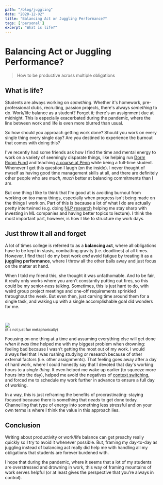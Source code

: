 ```yaml
---
path: "/blog/juggling"
date: "2020-12-02"
title: "Balancing Act or Juggling Performance?"
tags: ['personal']
excerpt: "What is life?"
---
```


# Balancing Act or Juggling Performance?
> How to be productive across multiple obligations

## What is life?
Students are always working on *something*. Whether it's homework, pre-professional clubs, recruiting, passion projects, there's always *something* to do. Work/life balance as a student? Forget it; there's an assignment due at midnight. This is especially exacerbated during the pandemic, where the line between work and life is even more blurred than usual.

So how should you approach getting work done? Should you work on every single thing every single day? Are you destined to experience the burnout that comes with doing this?

I've recently had some friends ask how I find the time and mental energy to work on a variety of seemingly disparate things, like helping run [Dorm Room Fund](https://dormroomfund.com) and teaching [a course at Penn](https://cis192.github.io) while being a full-time student. Whenever I get this question I laugh (on the inside). I never thought of myself as having good time management skills at all, and there are definitely other people who are *much, much* better at balancing commitments than I am. 

But one thing I like to think that I'm good at is avoiding burnout from working on too many things, especially when progress isn't being made on the things I work on. Part of this is because a lot of what I do are actually pretty intertwined (e.g. doing [NLP research](https://kirubarajan.com/research) helping me stay sharp with investing in ML companies and having better topics to lecture). I think the most important part, however, is how I like to structure my work days.


## Just throw it all and forget
A lot of times college is referred to as a **balancing act**, where all obligations have to be kept in stasis, combatting gravity (i.e. deadlines) at all times. However, I find that I do my best work *and* avoid fatigue by treating it as a **juggling performance**, where I throw all the other balls away and just focus on the matter at hand. 

When I told my friend this, she thought it was unfathomable. And to be fair, it really only works where you aren't constantly putting out fires, so this could be my senior-ness talking.  Sometimes, this is just hard to do, with weird group project meetings and one-off requirements sprinkled throughout the week. But even then, just carving time around them for a single task, and waking up with a single accomplishable goal did wonders for me. 

<br />

![](https://media.giphy.com/media/S6BFlYf8Puqt3F62Tt/giphy.gif)
<br /><small>(it's not just fun metaphorically)</small>

Focusing on one thing at a time and assuming everything else will get done *when it was time* helped me with my biggest problem when drowning: feeling bad because I wasn't getting the most out of my work. I would always feel that I was rushing studying or research because of other external factors (i.e. other assignments). That feeling goes away after a day of hard work, where I could honestly say that I devoted that day's working hours to a *single thing*. It even helped me wake up earlier (to squeeze more hours into the day), helped me avoid the negatives of [context switching](https://en.wikipedia.org/wiki/Human_multitasking), and forced me to schedule my work further in advance to ensure a full day of working.

In a way, this is just reframing the benefits of procrastinating: staying focused because there is something that *needs* to get done today. Channelling that type of energy into something less stressful and on your own terms is where I think the value in this approach lies.

## Conclusion
Writing about productivity or work/life balance can get preachy really quickly so I try to avoid it whenever possible. But, framing my day-to-day as juggling instead of balancing act really did help me with handling all my obligations that students are forever burdened with. 

I hope that during the pandemic, where it seems that a lot of my students are overstressed and drowning in work, this way of framing mountains of work serves helpful (or at least gives the perspective that you're always in control).